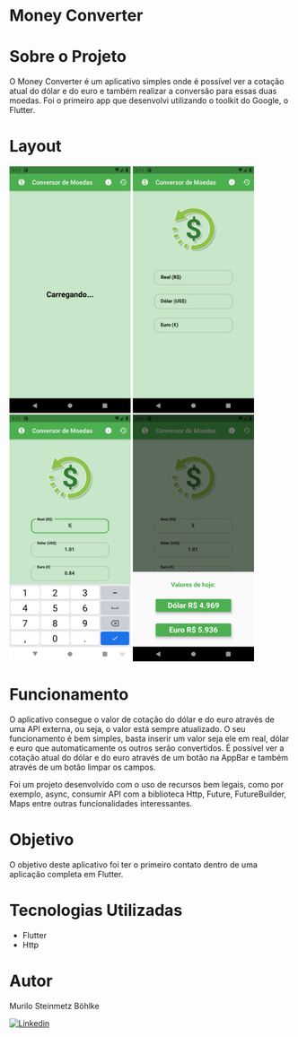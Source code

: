 # Money Converter

# Sobre o Projeto
O Money Converter é um aplicativo simples onde é possível ver a cotação atual do dólar e do euro e também realizar a conversão para essas duas moedas. Foi o primeiro app que desenvolvi utilizando o toolkit do Google, o Flutter.

# Layout

<img src="images/img4.png" width="216" height="440"> <img src="images/img1.png" width="216" height="440"> <img src="images/img2.png" width="216" height="440"> <img src="images/img3.png" width="216" height="440"> 

# Funcionamento

O aplicativo consegue o valor de cotação do dólar e do euro através de uma API externa, ou seja, o valor está sempre atualizado. O seu funcionamento é bem simples, basta inserir um valor seja ele em real, dólar e euro que automaticamente os outros serão convertidos. É possível ver a cotação atual do dólar e do euro através de um botão na AppBar e também através de um botão limpar os campos. 

Foi um projeto desenvolvido com o uso de recursos bem legais, como por exemplo, async, consumir API com a biblioteca Http, Future, FutureBuilder, Maps entre outras funcionalidades interessantes.

# Objetivo
O objetivo deste aplicativo foi ter o primeiro contato dentro de uma aplicação completa em Flutter.

# Tecnologias Utilizadas
- Flutter
- Http

# Autor
Murilo Steinmetz Böhlke

[![Linkedin](https://img.shields.io/badge/-LinkedIn-blue?style=flat&logo=Linkedin&logoColor=white)](https://www.linkedin.com/in/murilobohlke/)
